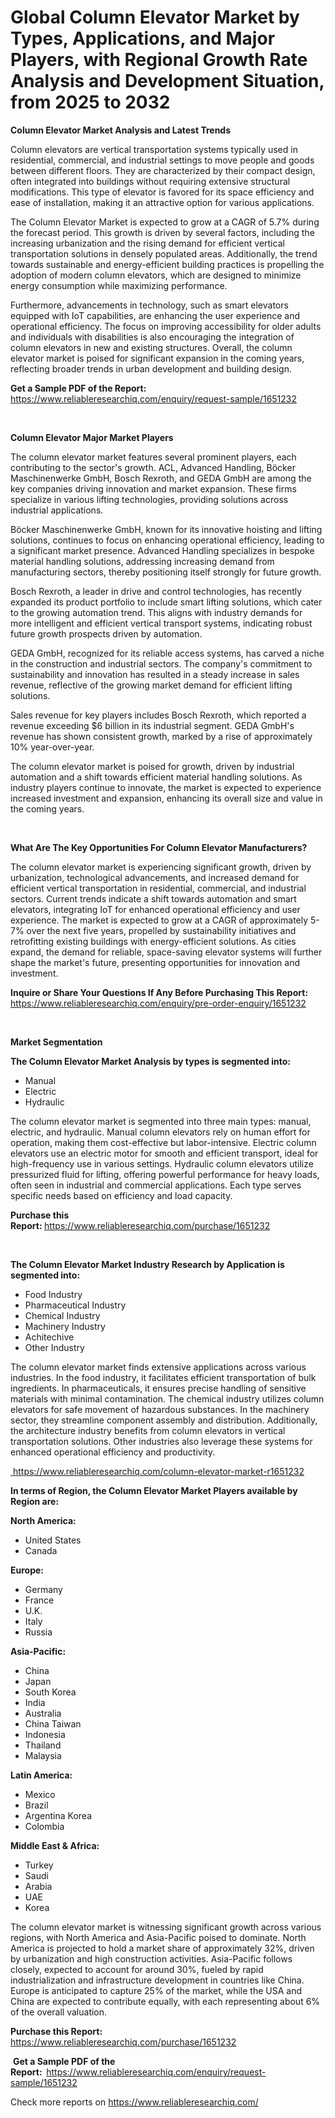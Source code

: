 <p><h1>Global Column Elevator Market by Types, Applications, and Major Players, with Regional Growth Rate Analysis and Development Situation, from 2025 to 2032</h1></p><p><strong>Column Elevator Market Analysis and Latest Trends</strong></p>
<p><p>Column elevators are vertical transportation systems typically used in residential, commercial, and industrial settings to move people and goods between different floors. They are characterized by their compact design, often integrated into buildings without requiring extensive structural modifications. This type of elevator is favored for its space efficiency and ease of installation, making it an attractive option for various applications.</p><p>The Column Elevator Market is expected to grow at a CAGR of 5.7% during the forecast period. This growth is driven by several factors, including the increasing urbanization and the rising demand for efficient vertical transportation solutions in densely populated areas. Additionally, the trend towards sustainable and energy-efficient building practices is propelling the adoption of modern column elevators, which are designed to minimize energy consumption while maximizing performance.</p><p>Furthermore, advancements in technology, such as smart elevators equipped with IoT capabilities, are enhancing the user experience and operational efficiency. The focus on improving accessibility for older adults and individuals with disabilities is also encouraging the integration of column elevators in new and existing structures. Overall, the column elevator market is poised for significant expansion in the coming years, reflecting broader trends in urban development and building design.</p></p>
<p><strong>Get a Sample PDF of the Report:&nbsp;</strong> <a href="https://www.reliableresearchiq.com/enquiry/request-sample/1651232?utm_campaign=2315&utm_medium=2&utm_source=Github&utm_content=ia&utm_term=08042025&utm_id=column-elevator">https://www.reliableresearchiq.com/enquiry/request-sample/1651232</a></p>
<p>&nbsp;</p>
<p><strong>Column Elevator Major Market Players</strong></p>
<p><p>The column elevator market features several prominent players, each contributing to the sector's growth. ACL, Advanced Handling, Böcker Maschinenwerke GmbH, Bosch Rexroth, and GEDA GmbH are among the key companies driving innovation and market expansion. These firms specialize in various lifting technologies, providing solutions across industrial applications.</p><p>Böcker Maschinenwerke GmbH, known for its innovative hoisting and lifting solutions, continues to focus on enhancing operational efficiency, leading to a significant market presence. Advanced Handling specializes in bespoke material handling solutions, addressing increasing demand from manufacturing sectors, thereby positioning itself strongly for future growth.</p><p>Bosch Rexroth, a leader in drive and control technologies, has recently expanded its product portfolio to include smart lifting solutions, which cater to the growing automation trend. This aligns with industry demands for more intelligent and efficient vertical transport systems, indicating robust future growth prospects driven by automation.</p><p>GEDA GmbH, recognized for its reliable access systems, has carved a niche in the construction and industrial sectors. The company's commitment to sustainability and innovation has resulted in a steady increase in sales revenue, reflective of the growing market demand for efficient lifting solutions.</p><p>Sales revenue for key players includes Bosch Rexroth, which reported a revenue exceeding $6 billion in its industrial segment. GEDA GmbH's revenue has shown consistent growth, marked by a rise of approximately 10% year-over-year. </p><p>The column elevator market is poised for growth, driven by industrial automation and a shift towards efficient material handling solutions. As industry players continue to innovate, the market is expected to experience increased investment and expansion, enhancing its overall size and value in the coming years.</p></p>
<p>&nbsp;</p>
<p><strong>What Are The Key Opportunities For Column Elevator Manufacturers?</strong></p>
<p><p>The column elevator market is experiencing significant growth, driven by urbanization, technological advancements, and increased demand for efficient vertical transportation in residential, commercial, and industrial sectors. Current trends indicate a shift towards automation and smart elevators, integrating IoT for enhanced operational efficiency and user experience. The market is expected to grow at a CAGR of approximately 5-7% over the next five years, propelled by sustainability initiatives and retrofitting existing buildings with energy-efficient solutions. As cities expand, the demand for reliable, space-saving elevator systems will further shape the market's future, presenting opportunities for innovation and investment.</p></p>
<p><strong>Inquire or Share Your Questions If Any Before Purchasing This Report:</strong> <a href="https://www.reliableresearchiq.com/enquiry/pre-order-enquiry/1651232?utm_campaign=2315&utm_medium=2&utm_source=Github&utm_content=ia&utm_term=08042025&utm_id=column-elevator">https://www.reliableresearchiq.com/enquiry/pre-order-enquiry/1651232</a></p>
<p>&nbsp;</p>
<p><strong>Market Segmentation</strong></p>
<p><strong>The Column Elevator Market Analysis by types is segmented into:</strong></p>
<p><ul><li>Manual</li><li>Electric</li><li>Hydraulic</li></ul></p>
<p><p>The column elevator market is segmented into three main types: manual, electric, and hydraulic. Manual column elevators rely on human effort for operation, making them cost-effective but labor-intensive. Electric column elevators use an electric motor for smooth and efficient transport, ideal for high-frequency use in various settings. Hydraulic column elevators utilize pressurized fluid for lifting, offering powerful performance for heavy loads, often seen in industrial and commercial applications. Each type serves specific needs based on efficiency and load capacity.</p></p>
<p><strong>Purchase this Report:&nbsp;</strong><a href="https://www.reliableresearchiq.com/purchase/1651232?utm_campaign=2315&utm_medium=2&utm_source=Github&utm_content=ia&utm_term=08042025&utm_id=column-elevator">https://www.reliableresearchiq.com/purchase/1651232</a></p>
<p>&nbsp;</p>
<p><strong>The Column Elevator Market Industry Research by Application is segmented into:</strong></p>
<p><ul><li>Food Industry</li><li>Pharmaceutical Industry</li><li>Chemical Industry</li><li>Machinery Industry</li><li>Achitechive</li><li>Other Industry</li></ul></p>
<p><p>The column elevator market finds extensive applications across various industries. In the food industry, it facilitates efficient transportation of bulk ingredients. In pharmaceuticals, it ensures precise handling of sensitive materials with minimal contamination. The chemical industry utilizes column elevators for safe movement of hazardous substances. In the machinery sector, they streamline component assembly and distribution. Additionally, the architecture industry benefits from column elevators in vertical transportation solutions. Other industries also leverage these systems for enhanced operational efficiency and productivity.</p></p>
<p><a href="https://www.reliableresearchiq.com/column-elevator-market-r1651232?utm_campaign=2315&utm_medium=2&utm_source=Github&utm_content=ia&utm_term=08042025&utm_id=column-elevator">&nbsp;https://www.reliableresearchiq.com/column-elevator-market-r1651232</a></p>
<p><strong>In terms of Region, the Column Elevator Market Players available by Region are:</strong></p>
<p>
    <p> <strong> North America: </strong>
        <ul>
            <li>United States</li>
            <li>Canada</li>
        </ul>
        </p> 
    <p> <strong> Europe: </strong>
        <ul>
            <li>Germany</li>
            <li>France</li>
            <li>U.K.</li>
            <li>Italy</li>
            <li>Russia</li>
        </ul>
        </p> 
    <p> <strong> Asia-Pacific: </strong>
        <ul>
            <li>China</li>
            <li>Japan</li>
            <li>South Korea</li>
            <li>India</li>
            <li>Australia</li>
            <li>China Taiwan</li>
            <li>Indonesia</li>
            <li>Thailand</li>
            <li>Malaysia</li>
        </ul>
        </p> 
    <p> <strong> Latin America: </strong>
        <ul>
            <li>Mexico</li>
            <li>Brazil</li>
            <li>Argentina Korea</li>
            <li>Colombia</li>
        </ul>
        </p> 
    <p> <strong> Middle East & Africa: </strong>
        <ul>
            <li>Turkey</li>
            <li>Saudi</li>
            <li>Arabia</li>
            <li>UAE</li>
            <li>Korea</li>
        </ul>
    </p>
    </p>
<p><p>The column elevator market is witnessing significant growth across various regions, with North America and Asia-Pacific poised to dominate. North America is projected to hold a market share of approximately 32%, driven by urbanization and high construction activities. Asia-Pacific follows closely, expected to account for around 30%, fueled by rapid industrialization and infrastructure development in countries like China. Europe is anticipated to capture 25% of the market, while the USA and China are expected to contribute equally, with each representing about 6% of the overall valuation.</p></p>
<p><strong>Purchase this Report: </strong><a href="https://www.reliableresearchiq.com/purchase/1651232?utm_campaign=2315&utm_medium=2&utm_source=Github&utm_content=ia&utm_term=08042025&utm_id=column-elevator">https://www.reliableresearchiq.com/purchase/1651232</a></p>
<p>&nbsp;<strong>Get a Sample PDF of the Report:&nbsp;&nbsp;</strong><a href="https://www.reliableresearchiq.com/enquiry/request-sample/1651232?utm_campaign=2315&utm_medium=2&utm_source=Github&utm_content=ia&utm_term=08042025&utm_id=column-elevator">https://www.reliableresearchiq.com/enquiry/request-sample/1651232</a></p>
<p><strong></strong></p>
<p>Check more reports on <a href="https://www.reliableresearchiq.com/?utm_campaign=2315&utm_medium=2&utm_source=Github&utm_content=ia&utm_term=08042025&utm_id=column-elevator">https://www.reliableresearchiq.com/</a></p>